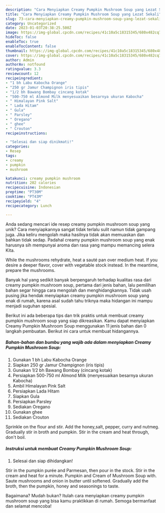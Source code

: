 ```yaml
---
description: "Cara Menyiapkan Creamy Pumpkin Mushroom Soup yang Lezat Sekali"
title: "Cara Menyiapkan Creamy Pumpkin Mushroom Soup yang Lezat Sekali"
slug: 73-cara-menyiapkan-creamy-pumpkin-mushroom-soup-yang-lezat-sekali
category: Uncategorized
date: 2023-01-03T20:38:25.500Z
image: https://img-global.cpcdn.com/recipes/41c10a5c18315345/680x482cq70/creamy-pumpkin-mushroom-soup-foto-resep-utama.jpg
hideToc: false
enableToc: true
enableTocContent: false
thumbnail: https://img-global.cpcdn.com/recipes/41c10a5c18315345/680x482cq70/creamy-pumpkin-mushroom-soup-foto-resep-utama.jpg
cover: https://img-global.cpcdn.com/recipes/41c10a5c18315345/680x482cq70/creamy-pumpkin-mushroom-soup-foto-resep-utama.jpg
author: Admin
authorAv: notfound
ratingvalue: 3.3
reviewcount: 12
recipeingredient:
- "1 bh Labu Kabocha Orange"
- "250 gr Jamur Champignon iris tipis"
- "1/2 bh Bawang Bombay cincang kotak"
- "500-750 ml Almond Milk menyesuaikan besarnya ukuran Kabocha"
- " Himalayan Pink Salt"
- " Lada Hitam"
- " Gula"
- " Parsley"
- " Oregano"
- " ghee"
- " Crouton"
recipeinstructions:

- "Selesai dan siap dinikmati!"
categories:
- Resep
tags:
- creamy
- pumpkin
- mushroom

katakunci: creamy pumpkin mushroom 
nutrition: 202 calories
recipecuisine: Indonesian
preptime: "PT30M"
cooktime: "PT43M"
recipeyield: "4"
recipecategory: Lunch

---
```





Anda sedang mencari ide resep creamy pumpkin mushroom soup yang unik? Cara menyiapkannya sangat tidak terlalu sulit namun tidak gampang juga. Jika keliru mengolah maka hasilnya tidak akan memuaskan dan bahkan tidak sedap. Padahal creamy pumpkin mushroom soup yang enak harusnya sih mempunyai aroma dan rasa yang mampu memancing selera Kita.





While the mushrooms rehydrate, heat a sauté pan over medium heat. If you desire a deeper flavor, cover with vegetable stock instead. In the meantime, prepare the mushrooms.

Banyak hal yang sedikit banyak berpengaruh terhadap kualitas rasa dari creamy pumpkin mushroom soup, pertama dari jenis bahan, lalu pemilihan bahan segar hingga cara mengolah dan menghidangkannya. Tidak usah pusing jika hendak menyiapkan creamy pumpkin mushroom soup yang enak di rumah, karena asal sudah tahu triknya maka hidangan ini mampu menjadi suguhan spesial.






Berikut ini ada beberapa tips dan trik praktis untuk membuat creamy pumpkin mushroom soup yang siap dikreasikan. Kamu dapat menyiapkan Creamy Pumpkin Mushroom Soup menggunakan 11 jenis bahan dan 0 langkah pembuatan. Berikut ini cara untuk membuat hidangannya.

<!--inarticleads1-->

##### Bahan-bahan dan bumbu yang wajib ada dalam menyiapkan Creamy Pumpkin Mushroom Soup:

1. Gunakan 1 bh Labu Kabocha Orange
1. Siapkan 250 gr Jamur Champignon (iris tipis)
1. Gunakan 1/2 bh Bawang Bombay (cincang kotak)
1. Persiapkan 500-750 ml Almond Milk (menyesuaikan besarnya ukuran Kabocha)
1. Ambil  Himalayan Pink Salt
1. Persiapkan  Lada Hitam
1. Siapkan  Gula
1. Persiapkan  Parsley
1. Sediakan  Oregano
1. Gunakan  ghee
1. Sediakan  Crouton


Sprinkle on the flour and stir. Add the honey,salt, pepper, curry and nutmeg. Gradually stir in broth and pumpkin. Stir in the cream and heat through, don&#39;t boil. 

<!--inarticleads2-->

##### Instruksi untuk membuat Creamy Pumpkin Mushroom Soup:


1. Selesai dan siap dihidangkan!

Stir in the pumpkin purée and Parmesan, then pour in the stock. Stir in the cream and heat for a minute. Pumpkin and Cream of Mushroom Soup with. Saute mushrooms and onion in butter until softened. Gradually add the broth, then the pumpkin, honey and seasonings to taste. 

Bagaimana? Mudah bukan? Itulah cara menyiapkan creamy pumpkin mushroom soup yang bisa kamu praktikkan di rumah. Semoga bermanfaat dan selamat mencoba!
